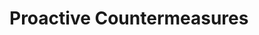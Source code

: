 <!-- .slide: data-state="section-break" id="section-break-4" data-timing="10s" -->
# Proactive Countermeasures


